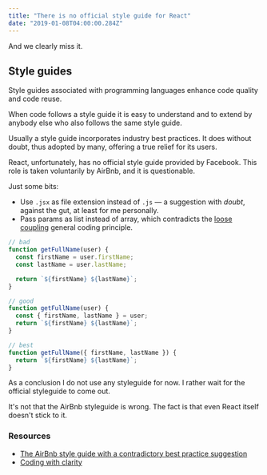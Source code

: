 ```yaml
---
title: "There is no official style guide for React"
date: "2019-01-08T04:00:00.284Z"
---
```

And we clearly miss it.
<!--more-->

## Style guides

Style guides associated with programming languages enhance code quality and code reuse.

When code follows a style guide it is easy to understand and to extend by anybody else who also follows the same style guide.

Usually a style guide incorporates industry best practices. It does without doubt, thus adopted by many, offering a true relief for its users.

React, unfortunately, has no official style guide provided by Facebook. This role is taken voluntarily by AirBnb, and it is questionable.

Just some bits:

- Use `.jsx` as file extension instead of `.js` &mdash; a suggestion with *doubt*, against the gut, at least for me personally.
- Pass params as list instead of array, which contradicts the [loose coupling](https://alistapart.com/article/coding-with-clarity#section3) general coding principle.

```javascript
// bad
function getFullName(user) {
  const firstName = user.firstName;
  const lastName = user.lastName;

  return `${firstName} ${lastName}`;
}

// good
function getFullName(user) {
  const { firstName, lastName } = user;
  return `${firstName} ${lastName}`;
}

// best
function getFullName({ firstName, lastName }) {
  return `${firstName} ${lastName}`;
}
```

As a conclusion I do not use any styleguide for now. I rather wait for the official styleguide to come out.

It's not that the AirBnb styleguide is wrong. The fact is that even React itself doesn't stick to it.

### Resources

- [The AirBnb style guide with a contradictory best practice suggestion](https://github.com/airbnb/javascript#destructuring)
- [Coding with clarity](https://alistapart.com/article/coding-with-clarity#section3)   
